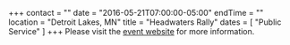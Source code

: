 +++
contact = ""
date = "2016-05-21T07:00:00-05:00"
endTime = ""
location = "Detroit Lakes, MN"
title = "Headwaters Rally"
dates = [ "Public Service" ]
+++
Please visit the [event website](http://ojibweforestrally.com/headwaters) for
more information.
